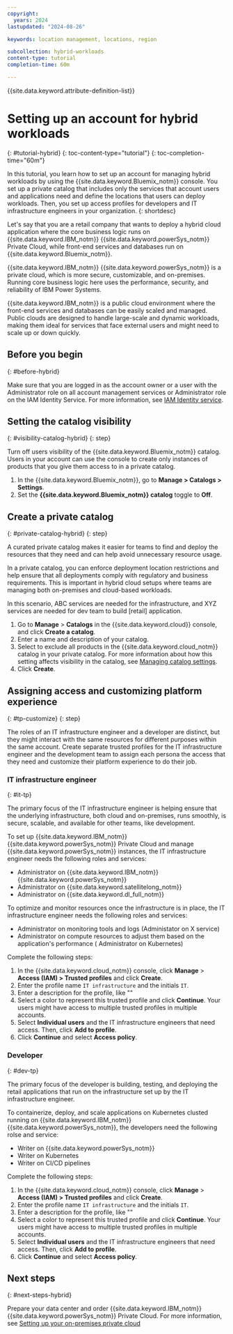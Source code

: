 ```yaml
---
copyright:
  years: 2024
lastupdated: "2024-08-26"

keywords: location management, locations, region

subcollection: hybrid-workloads
content-type: tutorial
completion-time: 60m

---
```


{{site.data.keyword.attribute-definition-list}}

# Setting up an account for hybrid workloads
{: #tutorial-hybrid}
{: toc-content-type="tutorial"}
{: toc-completion-time="60m"}

In this tutorial, you learn how to set up an account for managing hybrid workloads by using the {{site.data.keyword.Bluemix_notm}} console. You set up a private catalog that includes only the services that account users and applications need and define the locations that users can deploy workloads. Then, you set up access profiles for developers and IT infrastructure engineers in your organization.
{: shortdesc}

Let's say that you are a retail company that wants to deploy a hybrid cloud application where the core business logic runs on {{site.data.keyword.IBM_notm}} {{site.data.keyword.powerSys_notm}} Private Cloud, while front-end services and databases run on {{site.data.keyword.Bluemix_notm}}.

{{site.data.keyword.IBM_notm}} {{site.data.keyword.powerSys_notm}} is a private cloud, which is more secure, customizable, and on-premises. Running core business logic here uses the performance, security, and reliability of IBM Power Systems.

{{site.data.keyword.IBM_notm}} is a public cloud environment where the front-end services and databases can be easily scaled and managed. Public clouds are designed to handle large-scale and dynamic workloads, making them ideal for services that face external users and might need to scale up or down quickly.

## Before you begin
{: #before-hybrid}

Make sure that you are logged in as the account owner or a user with the Administrator role on all account management services or Administrator role on the IAM Identity Service. For more information, see [IAM Identity service](/docs/account?topic=account-account-services#identity-service-account-management).

## Setting the catalog visibility
{: #visibility-catalog-hybrid}
{: step}

Turn off users visibility of the {{site.data.keyword.Bluemix_notm}} catalog. Users in your account can use the console to create only instances of products that you give them access to in a private catalog.

1. In the {{site.data.keyword.Bluemix_notm}}, go to **Manage > Catalogs > Settings**.
1. Set the **{{site.data.keyword.Bluemix_notm}} catalog** toggle to **Off**.

## Create a private catalog
{: #private-catalog-hybrid}
{: step}

A curated private catalog makes it easier for teams to find and deploy the resources that they need and can help avoid unnecessary resource usage.

In a private catalog, you can enforce deployment location restrictions and help ensure that all deployments comply with regulatory and business requirements. This is important in hybrid cloud setups where teams are managing both on-premises and cloud-based workloads.

In this scenario, ABC services are needed for the infrastructure, and XYZ services are needed for dev team to build [retail] application.

1. Go to **Manage** > **Catalogs** in the {{site.data.keyword.cloud}} console, and click **Create a catalog**.
1. Enter a name and description of your catalog.
1. Select to exclude all products in the {{site.data.keyword.cloud_notm}} catalog in your private catalog. For more information about how this setting affects visibility in the catalog, see [Managing catalog settings](/docs/account?topic=account-filter-account&interface=ui).
1. Click **Create**.

## Assigning access and customizing platform experience
{: #tp-customize}
{: step}

The roles of an IT infrastructure engineer and a developer are distinct, but they might interact with the same resources for different purposes within the same account. Create separate trusted profiles for the IT infrastructure engineer and the development team to assign each persona the access that they need and customize their platform experience to do their job.

### IT infrastructure engineer
{: #it-tp}

The primary focus of the IT infrastructure engineer is helping ensure that the underlying infrastructure, both cloud and on-premises, runs smoothly, is secure, scalable, and available for other teams, like development.

To set up {{site.data.keyword.IBM_notm}} {{site.data.keyword.powerSys_notm}} Private Cloud and manage {{site.data.keyword.powerSys_notm}} instances, the IT infrastructure engineer needs the following roles and services:
- Administrator on {{site.data.keyword.IBM_notm}} {{site.data.keyword.powerSys_notm}}
- Administrator on {{site.data.keyword.satellitelong_notm}}
- Administrator on {{site.data.keyword.dl_full_notm}}

To optimize and monitor resources once the infrastructure is in place, the IT infrastructure engineer needs the following roles and services:
- Administrator on monitoring tools and logs (Administator on X service)
- Administrator on compute resources to adjust them based on the application's performance ( Administrator on Kubernetes)


Complete the following steps:
1. In the {{site.data.keyword.cloud_notm}} console, click **Manage** > **Access (IAM) > Trusted profiles** and click **Create**.
1. Enter the profile name `IT infrastructure` and the initials `IT`.
1. Enter a description for the profile, like ""
1. Select a color to represent this trusted profile and click **Continue**. Your users might have access to multiple trusted profiles in multiple accounts.
1. Select **Individual users**  and the IT infrastructure engineers that need access. Then, click **Add to profile**.
1. Click **Continue** and select **Access policy**.

### Developer
{: #dev-tp}

The primary focus of the developer is building, testing, and deploying the retail applications that run on the infrastructure set up by the IT infrastructure engineer.

To containerize, deploy, and scale applications on Kubernetes clusted running on {{site.data.keyword.IBM_notm}} {{site.data.keyword.powerSys_notm}}, the developers need the following rolse and service:
- Writer on {{site.data.keyword.powerSys_notm}}
- Writer on Kubernetes
- Writer on CI/CD pipelines

Complete the following steps:
1. In the {{site.data.keyword.cloud_notm}} console, click **Manage** > **Access (IAM) > Trusted profiles** and click **Create**.
1. Enter the profile name `IT infrastructure` and the initials `IT`.
1. Enter a description for the profile, like ""
1. Select a color to represent this trusted profile and click **Continue**. Your users might have access to multiple trusted profiles in multiple accounts.
1. Select **Individual users**  and the IT infrastructure engineers that need access. Then, click **Add to profile**.
1. Click **Continue** and select **Access policy**.



## Next steps
{: #next-steps-hybrid}

Prepare your data center and order {{site.data.keyword.IBM_notm}} {{site.data.keyword.powerSys_notm}} Private Cloud. For more information, see [Setting up your on-premises private cloud]()
